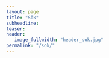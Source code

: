 ```yaml
---
layout: page
title: "Sök"
subheadline:
teaser:
header:
   image_fullwidth: "header_sok.jpg"
permalink: "/sok/"
---
```

